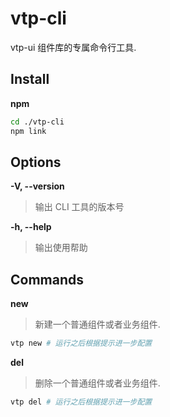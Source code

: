 # vtp-cli

vtp-ui 组件库的专属命令行工具.

## Install

**npm**

``` bash
cd ./vtp-cli
npm link
```

## Options

**-V, --version**

> 输出 CLI 工具的版本号

**-h, --help**

> 输出使用帮助

## Commands

**new**     

> 新建一个普通组件或者业务组件.

```bash
vtp new # 运行之后根据提示进一步配置
```

**del**  

> 删除一个普通组件或者业务组件.

```bash
vtp del # 运行之后根据提示进一步配置
```
